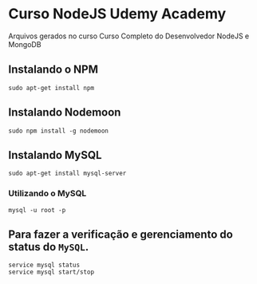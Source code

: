 # Curso NodeJS Udemy Academy

Arquivos gerados no curso Curso Completo do Desenvolvedor NodeJS e MongoDB


## Instalando o NPM
```shell
sudo apt-get install npm
```
## Instalando Nodemoon
```shell
sudo npm install -g nodemoon
```
## Instalando MySQL 
```shell
sudo apt-get install mysql-server
```
### Utilizando o MySQL
```shell
mysql -u root -p
```

## Para fazer a verificação e gerenciamento do status do `MySQL`.
```shell
service mysql status
service mysql start/stop
```